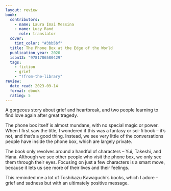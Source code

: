 ```yaml
---
layout: review
book:
  contributors:
    - name: Laura Imai Messina
    - name: Lucy Rand
      role: translator
  cover:
    tint_color: "#3bb5bf"
  title: The Phone Box at the Edge of the World
  publication_year: 2020
  isbn13: "9781786580429"
  tags:
    - fiction
    - grief
    - "!from-the-library"
review:
  date_read: 2023-09-14
  format: ebook
  rating: 5
---
```


A gorgeous story about grief and heartbreak, and two people learning to find love again after great tragedy.

The phone box itself is almost mundane, with no special magic or power. When I first saw the title, I wondered if this was a fantasy or sci-fi book – it’s not, and that’s a good thing. Instead, we see very little of the conversations people have inside the phone box, which are largely private.

The book only revolves around a handful of characters – Yui, Takeshi, and Hana. Although we see other people who visit the phone box, we only see them through their eyes. Focusing on just a few characters is a smart move, because it lets us see more of their lives and their feelings.

This reminded me a lot of Toshikazu Kawaguchi’s books, which I adore – grief and sadness but with an ultimately positive message.


